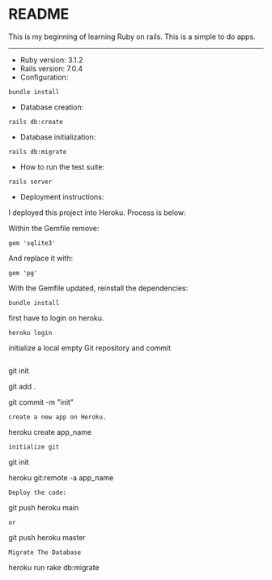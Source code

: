 # README

This is my beginning of learning Ruby on rails.
This is a simple to do apps.

---

* Ruby version:
    3.1.2
* Rails version:
    7.0.4
* Configuration:
```
bundle install
```
* Database creation:
```
rails db:create
```
* Database initialization:
```
rails db:migrate
```
* How to run the test suite:
```
rails server
```
* Deployment instructions:

I deployed this project into Heroku. Process is below:

Within the Gemfile remove:

```
gem 'sqlite3'
```
And replace it with:
```
gem 'pg'
```
With the Gemfile updated, reinstall the dependencies:
```
bundle install
```
first have to login on heroku.
```
heroku login
```
 initialize a local empty Git repository and commit
```

```
git init

git add .

git commit -m "init"
```
create a new app on Heroku.
```
heroku create app_name
```
initialize git
```
git init

heroku git:remote -a app_name
```
Deploy the code:
```
git push heroku main
```
or
```
git push heroku master
```
Migrate The Database
```
heroku run rake db:migrate
```
